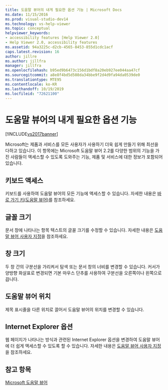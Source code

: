 ```yaml
---
title: 도움말 뷰어의 내게 필요한 옵션 기능 | Microsoft Docs
ms.date: 11/15/2016
ms.prod: visual-studio-dev14
ms.technology: vs-help-viewer
ms.topic: conceptual
helpviewer_keywords:
- accessibility features [Help Viewer 2.0]
- Help Viewer 2.0, accessibility features
ms.assetid: 94a3225c-d2cb-4565-8453-855d1cdc1acf
caps.latest.revision: 16
author: jillre
ms.author: jillfra
manager: jillfra
ms.openlocfilehash: b95ed9b6473c156d1bdf8a20eb927ee044aa47cf
ms.sourcegitcommit: a8e8f4bd5d508da34bbe9f2d4d9fa94da0539de0
ms.translationtype: MTE95
ms.contentlocale: ko-KR
ms.lasthandoff: 10/19/2019
ms.locfileid: "72621100"
---
```

# <a name="accessibility-features-of-the-help-viewer"></a>도움말 뷰어의 내게 필요한 옵션 기능
[!INCLUDE[vs2017banner](../includes/vs2017banner.md)]

Microsoft는 제품과 서비스를 모든 사용자가 사용하기 더욱 쉽게 만들기 위해 최선을 다하고 있습니다. 이 항목에는 Microsoft 도움말 뷰어 2.2를 다양한 범위의 기능을 가진 사람들이 액세스할 수 있도록 도와주는 기능, 제품 및 서비스에 대한 정보가 포함되어 있습니다.

## <a name="keyboard-access"></a>키보드 액세스
 키보드를 사용하여 도움말 뷰어의 모든 기능에 액세스할 수 있습니다. 자세한 내용은 [바로 가기 키(도움말 뷰어)](../ide/shortcut-keys-help-viewer.md)를 참조하세요.

## <a name="font-size"></a>글꼴 크기
 문서 창에 나타나는 항목 텍스트의 글꼴 크기를 수정할 수 있습니다. 자세한 내용은 [도움말 뷰어 사용자 지정](../ide/customize-the-help-viewer.md)을 참조하세요.

## <a name="window-size"></a>창 크기
 두 창 간의 구분선을 가리켜서 탐색 또는 문서 창의 너비를 변경할 수 있습니다. 커서가 양방향 화살표로 변경되면 기본 마우스 단추를 사용하여 구분선을 오른쪽이나 왼쪽으로 끕니다.

## <a name="help-viewer-position"></a>도움말 뷰어 위치
 제목 표시줄을 다른 위치로 끌어서 도움말 뷰어의 위치를 변경할 수 있습니다.

## <a name="internet-explorer-options"></a>Internet Explorer 옵션
 웹 페이지가 나타나는 방식과 관련된 Internet Explorer 옵션을 변경하여 도움말 뷰어에 더 쉽게 액세스할 수 있도록 할 수 있습니다. 자세한 내용은 [도움말 뷰어 사용자 지정](../ide/customize-the-help-viewer.md)을 참조하세요.

## <a name="see-also"></a>참고 항목
 [Microsoft 도움말 뷰어](../ide/microsoft-help-viewer.md)
